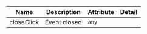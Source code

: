 | Name       | Description                   | Attribute        | Detail |
|------------|-------------------------------|------------------|--------|
|closeClick| Event closed | `any`
